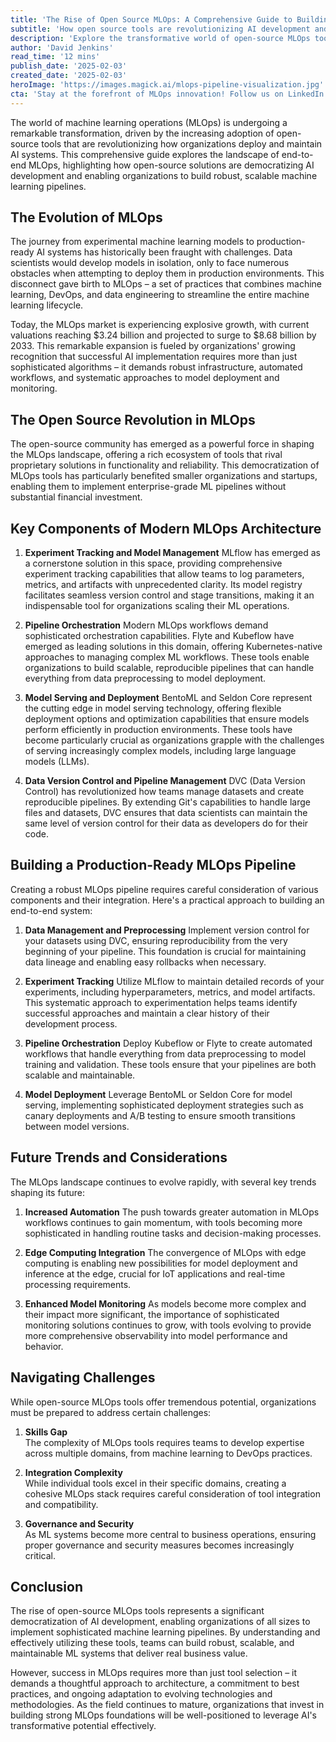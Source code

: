 ```yaml
---
title: 'The Rise of Open Source MLOps: A Comprehensive Guide to Building Production-Ready ML Systems'
subtitle: 'How open source tools are revolutionizing AI development and deployment'
description: 'Explore the transformative world of open-source MLOps tools and learn how they\'re democratizing AI development. This comprehensive guide covers key components of modern MLOps architecture, from experiment tracking to model deployment, and provides practical insights for building production-ready machine learning systems.'
author: 'David Jenkins'
read_time: '12 mins'
publish_date: '2025-02-03'
created_date: '2025-02-03'
heroImage: 'https://images.magick.ai/mlops-pipeline-visualization.jpg'
cta: 'Stay at the forefront of MLOps innovation! Follow us on LinkedIn for regular updates on open-source tools, best practices, and emerging trends in AI development.'
---
```


The world of machine learning operations (MLOps) is undergoing a remarkable transformation, driven by the increasing adoption of open-source tools that are revolutionizing how organizations deploy and maintain AI systems. This comprehensive guide explores the landscape of end-to-end MLOps, highlighting how open-source solutions are democratizing AI development and enabling organizations to build robust, scalable machine learning pipelines.

## The Evolution of MLOps

The journey from experimental machine learning models to production-ready AI systems has historically been fraught with challenges. Data scientists would develop models in isolation, only to face numerous obstacles when attempting to deploy them in production environments. This disconnect gave birth to MLOps – a set of practices that combines machine learning, DevOps, and data engineering to streamline the entire machine learning lifecycle.

Today, the MLOps market is experiencing explosive growth, with current valuations reaching $3.24 billion and projected to surge to $8.68 billion by 2033. This remarkable expansion is fueled by organizations' growing recognition that successful AI implementation requires more than just sophisticated algorithms – it demands robust infrastructure, automated workflows, and systematic approaches to model deployment and monitoring.

## The Open Source Revolution in MLOps

The open-source community has emerged as a powerful force in shaping the MLOps landscape, offering a rich ecosystem of tools that rival proprietary solutions in functionality and reliability. This democratization of MLOps tools has particularly benefited smaller organizations and startups, enabling them to implement enterprise-grade ML pipelines without substantial financial investment.

## Key Components of Modern MLOps Architecture

1. **Experiment Tracking and Model Management**
   MLflow has emerged as a cornerstone solution in this space, providing comprehensive experiment tracking capabilities that allow teams to log parameters, metrics, and artifacts with unprecedented clarity. Its model registry facilitates seamless version control and stage transitions, making it an indispensable tool for organizations scaling their ML operations.

2. **Pipeline Orchestration**
   Modern MLOps workflows demand sophisticated orchestration capabilities. Flyte and Kubeflow have emerged as leading solutions in this domain, offering Kubernetes-native approaches to managing complex ML workflows. These tools enable organizations to build scalable, reproducible pipelines that can handle everything from data preprocessing to model deployment.

3. **Model Serving and Deployment**
   BentoML and Seldon Core represent the cutting edge in model serving technology, offering flexible deployment options and optimization capabilities that ensure models perform efficiently in production environments. These tools have become particularly crucial as organizations grapple with the challenges of serving increasingly complex models, including large language models (LLMs).

4. **Data Version Control and Pipeline Management**
   DVC (Data Version Control) has revolutionized how teams manage datasets and create reproducible pipelines. By extending Git's capabilities to handle large files and datasets, DVC ensures that data scientists can maintain the same level of version control for their data as developers do for their code.

## Building a Production-Ready MLOps Pipeline

Creating a robust MLOps pipeline requires careful consideration of various components and their integration. Here's a practical approach to building an end-to-end system:

1. **Data Management and Preprocessing**
   Implement version control for your datasets using DVC, ensuring reproducibility from the very beginning of your pipeline. This foundation is crucial for maintaining data lineage and enabling easy rollbacks when necessary.

2. **Experiment Tracking**
   Utilize MLflow to maintain detailed records of your experiments, including hyperparameters, metrics, and model artifacts. This systematic approach to experimentation helps teams identify successful approaches and maintain a clear history of their development process.

3. **Pipeline Orchestration**
   Deploy Kubeflow or Flyte to create automated workflows that handle everything from data preprocessing to model training and validation. These tools ensure that your pipelines are both scalable and maintainable.

4. **Model Deployment**
   Leverage BentoML or Seldon Core for model serving, implementing sophisticated deployment strategies such as canary deployments and A/B testing to ensure smooth transitions between model versions.

## Future Trends and Considerations

The MLOps landscape continues to evolve rapidly, with several key trends shaping its future:

1. **Increased Automation**
   The push towards greater automation in MLOps workflows continues to gain momentum, with tools becoming more sophisticated in handling routine tasks and decision-making processes.

2. **Edge Computing Integration**
   The convergence of MLOps with edge computing is enabling new possibilities for model deployment and inference at the edge, crucial for IoT applications and real-time processing requirements.

3. **Enhanced Model Monitoring**
   As models become more complex and their impact more significant, the importance of sophisticated monitoring solutions continues to grow, with tools evolving to provide more comprehensive observability into model performance and behavior.

## Navigating Challenges

While open-source MLOps tools offer tremendous potential, organizations must be prepared to address certain challenges:

1. **Skills Gap**  
   The complexity of MLOps tools requires teams to develop expertise across multiple domains, from machine learning to DevOps practices.

2. **Integration Complexity**  
   While individual tools excel in their specific domains, creating a cohesive MLOps stack requires careful consideration of tool integration and compatibility.

3. **Governance and Security**  
   As ML systems become more central to business operations, ensuring proper governance and security measures becomes increasingly critical.

## Conclusion

The rise of open-source MLOps tools represents a significant democratization of AI development, enabling organizations of all sizes to implement sophisticated machine learning pipelines. By understanding and effectively utilizing these tools, teams can build robust, scalable, and maintainable ML systems that deliver real business value.

However, success in MLOps requires more than just tool selection – it demands a thoughtful approach to architecture, a commitment to best practices, and ongoing adaptation to evolving technologies and methodologies. As the field continues to mature, organizations that invest in building strong MLOps foundations will be well-positioned to leverage AI's transformative potential effectively.